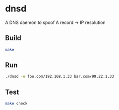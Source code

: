 # dnsd
A DNS daemon to spoof A record -> IP resolution

## Build
```sh
make
```

## Run
```sh
./dnsd -e foo.com/192.168.1.33 bar.com/99.22.1.33
```

## Test
```sh
make check
```

